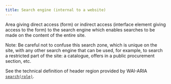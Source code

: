```yaml
---
title: Search engine (internal to a website)
---
```


Area giving direct access (form) or indirect access (interface element giving access to the form) to the search engine which enables searches to be made on the content of the entire site.

Note: Be careful not to confuse this search zone, which is unique on the site, with any other search engine that can be used, for example, to search a restricted part of the site: a catalogue, offers in a public procurement section, etc.

See the technical definition of header region provided by WAI-ARIA [`search(role)`](https://www.w3.org/TR/wai-aria-1.1/#search).
